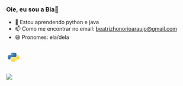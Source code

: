 ### Oie, eu sou a Bia👋

- 🌱 Estou aprendendo python e java
- 📫 Como me encontrar no email: beatrizhonorioaraujo@gmail.com
- 😄 Pronomes: ela/dela

<div style="display: inline_block"><br>
 <img align="center" alt="Rafa-Python" height="30" width="40" src="https://raw.githubusercontent.com/devicons/devicon/master/icons/python/python-original.svg">
</div>

  ##
  
<div>
<a href="https://www.linkedin.com/feed/"><img src="https://img.shields.io/badge/-LinkedIn-%230077B5?style=for-the-badge&logo=linkedin&logoColor=white" target="_blank"></a> 
</div>

